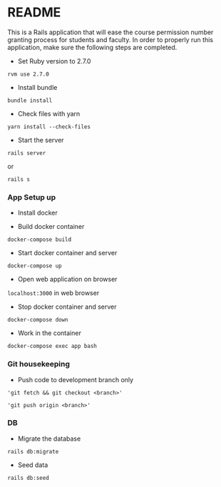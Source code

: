 # README

This is a Rails application that will ease the course permission number granting
process for students and faculty. In order to properly run this application,
make sure the following steps are completed.

* Set Ruby version to 2.7.0

`rvm use 2.7.0`

* Install bundle

`bundle install`

*  Check files with yarn 

`yarn install --check-files`

* Start the server 

`rails server`

or

`rails s`

### App Setup up

* Install docker

* Build docker container

`docker-compose build`

* Start docker container and server

`docker-compose up`

* Open web application on browser

`localhost:3000` in web browser

* Stop docker container and server

`docker-compose down`

* Work in the container
 
`docker-compose exec app bash`


### Git housekeeping

* Push code to development branch only


`'git fetch && git checkout <branch>'`

`'git push origin <branch>'`



### DB

* Migrate the database

`rails db:migrate`

* Seed data

`rails db:seed`

